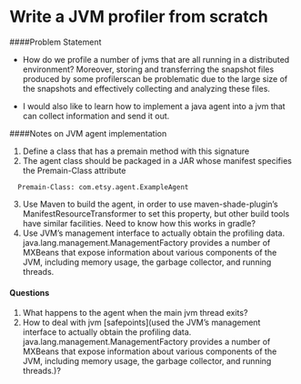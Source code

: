 # Write a JVM profiler from scratch

####Problem Statement

- How do we profile a number of jvms that are all running in a distributed environment?   Moreover, storing and transferring the snapshot 
files produced by some profilerscan be problematic due to the large size of the snapshots and effectively collecting and analyzing these files.

- I would also like to learn how to implement a java agent into a jvm that can collect information and send it out.


####Notes on JVM agent implementation

1. Define a class that has a premain method with this signature
2. The agent class should be packaged in a JAR whose manifest specifies the Premain-Class attribute
```shell
  Premain-Class: com.etsy.agent.ExampleAgent
```
3. Use Maven to build the agent, in order to use maven-shade-plugin’s ManifestResourceTransformer to set this property, 
but other build tools have similar facilities. Need to know how this works in gradle?
4. Use JVM’s management interface to actually obtain the profiling data.  java.lang.management.ManagementFactory provides a number of 
MXBeans that expose information about various components of the JVM, including memory usage, the garbage collector, and running threads.  

#### Questions
1. What happens to the agent when the main jvm thread exits? 
2. How to deal with jvm [safepoints](used the JVM’s management interface to actually obtain the profiling data. java.lang.management.ManagementFactory provides a number of MXBeans that expose information about various components of the JVM, including memory usage, the garbage collector, and running threads.)?


